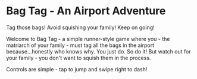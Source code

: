 # Bag Tag - An Airport Adventure

Tag those bags! Avoid squishing your family! Keep on going!

Welcome to Bag Tag - a simple runner-style game where you - the matriarch of your family - must tag all the bags in the airport because...honestly who knows why. You just do. So do it! But watch out for your family - you don't want to squish them in the process.

Controls are simple - tap to jump and swipe right to dash!
